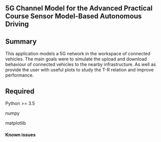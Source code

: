 ## 5G Channel Model for the Advanced Practical Course Sensor Model-Based Autonomous Driving

## Summary
This application models a 5G network in the workspace of connected vehicles. The main goals were to simulate the upload and download behaviour of connected vehicles to the nearby infrastructure. As well as provide the user with useful plots to study the T-R relation and improve performance.

## Required
Python >= 3.5

numpy

matplotlib

#### Known issues
